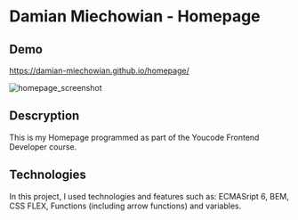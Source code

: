 # Damian Miechowian - Homepage

## Demo
https://damian-miechowian.github.io/homepage/

![homepage_screenshot](https://user-images.githubusercontent.com/121828192/216845852-7591d3ec-33a7-4599-bc6f-1da35f0d3ea6.jpg)

## Descryption ##
This is my Homepage programmed as part of the Youcode Frontend Developer course.

## Technologies ##
In this project, I used technologies and features such as: ECMASript 6, BEM, CSS FLEX, Functions (including arrow functions) and variables.

